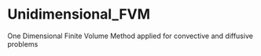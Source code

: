 Unidimensional_FVM
==================

One Dimensional Finite Volume Method applied for convective and diffusive problems
